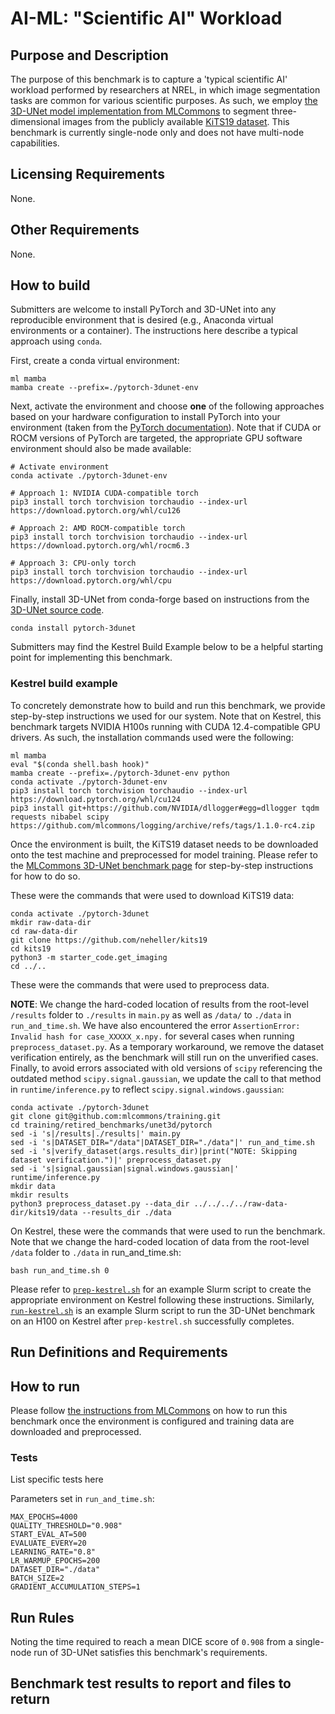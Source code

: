 # AI-ML: "Scientific AI" Workload

## Purpose and Description

The purpose of this benchmark is to capture a 'typical scientific AI' workload performed by researchers at NREL, in which image segmentation tasks are common for various scientific purposes. As such, we employ [the 3D-UNet model implementation from MLCommons](https://github.com/mlcommons/training/tree/master/retired_benchmarks/unet3d/pytorch) to segment three-dimensional images from the publicly available [KiTS19 dataset](https://github.com/neheller/kits19). This benchmark is currently single-node only and does not have multi-node capabilities.

## Licensing Requirements

None.

## Other Requirements

None.

## How to build

Submitters are welcome to install PyTorch and 3D-UNet into any reproducible environment that is desired (e.g., Anaconda virtual environments or a container). The instructions here describe a typical approach using `conda`.

First, create a conda virtual environment:

```
ml mamba
mamba create --prefix=./pytorch-3dunet-env 
```

Next, activate the environment and choose **one** of the following approaches based on your hardware configuration to install PyTorch into your environment (taken from the [PyTorch documentation](https://pytorch.org/get-started/locally/)). Note that if CUDA or ROCM versions of PyTorch are targeted, the appropriate GPU software environment should also be made available:

```
# Activate environment
conda activate ./pytorch-3dunet-env

# Approach 1: NVIDIA CUDA-compatible torch
pip3 install torch torchvision torchaudio --index-url https://download.pytorch.org/whl/cu126

# Approach 2: AMD ROCM-compatible torch
pip3 install torch torchvision torchaudio --index-url https://download.pytorch.org/whl/rocm6.3

# Approach 3: CPU-only torch
pip3 install torch torchvision torchaudio --index-url https://download.pytorch.org/whl/cpu
```

Finally, install 3D-UNet from conda-forge based on instructions from the [3D-UNet source code](https://github.com/wolny/pytorch-3dunet?tab=readme-ov-file#installation).

```
conda install pytorch-3dunet
```

Submitters may find the Kestrel Build Example below to be a helpful starting point for implementing this benchmark.

### Kestrel build example

To concretely demonstrate how to build and run this benchmark, we provide step-by-step instructions we used for our system. Note that on Kestrel, this benchmark targets NVIDIA H100s running with CUDA 12.4-compatible GPU drivers. As such, the installation commands used were the following:

<!-- ```
ml mamba
mamba create --prefix=./pytorch-3dunet-env
conda activate ./pytorch-3dunet-env
pip3 install torch torchvision torchaudio --index-url https://download.pytorch.org/whl/cu124 
pip3 install git+https://github.com/NVIDIA/dllogger#egg=dllogger nibabel scipy
mamba install pytorch-3dunet -y
``` -->

```
ml mamba
eval "$(conda shell.bash hook)"
mamba create --prefix=./pytorch-3dunet-env python
conda activate ./pytorch-3dunet-env
pip3 install torch torchvision torchaudio --index-url https://download.pytorch.org/whl/cu124
pip3 install git+https://github.com/NVIDIA/dllogger#egg=dllogger tqdm requests nibabel scipy https://github.com/mlcommons/logging/archive/refs/tags/1.1.0-rc4.zip
```

Once the environment is built, the KiTS19 dataset needs to be downloaded onto the test machine and preprocessed for model training. Please refer to the [MLCommons 3D-UNet benchmark page](https://github.com/mlcommons/training/tree/master/retired_benchmarks/unet3d/pytorch#steps-to-download-and-verify-data) for step-by-step instructions for how to do so.

These were the commands that were used to download KiTS19 data:

```
conda activate ./pytorch-3dunet
mkdir raw-data-dir
cd raw-data-dir
git clone https://github.com/neheller/kits19
cd kits19
python3 -m starter_code.get_imaging
cd ../..
```

These were the commands that were used to preprocess data. 

**NOTE**: We change the hard-coded location of results from the root-level `/results` folder to `./results` in `main.py` as well as `/data/` to `./data` in `run_and_time.sh`. We have also encountered the error `AssertionError: Invalid hash for case_XXXXX_x.npy.` for several cases when running `preprocess_dataset.py`. As a temporary workaround, we remove the dataset verification entirely, as the benchmark will still run on the unverified cases. Finally, to avoid errors associated with old versions of `scipy` referencing the outdated method `scipy.signal.gaussian`, we update the call to that method in  `runtime/inference.py` to reflect `scipy.signal.windows.gaussian`:

```
conda activate ./pytorch-3dunet
git clone git@github.com:mlcommons/training.git
cd training/retired_benchmarks/unet3d/pytorch
sed -i 's|/results|./results|' main.py
sed -i 's|DATASET_DIR="/data"|DATASET_DIR="./data"|' run_and_time.sh
sed -i 's|verify_dataset(args.results_dir)|print("NOTE: Skipping dataset verification.")|' preprocess_dataset.py
sed -i 's|signal.gaussian|signal.windows.gaussian|' runtime/inference.py
mkdir data
mkdir results
python3 preprocess_dataset.py --data_dir ../../../../raw-data-dir/kits19/data --results_dir ./data
```

On Kestrel, these were the commands that were used to run the benchmark. Note that we change the hard-coded location of data from the root-level `/data` folder to `./data` in run_and_time.sh:

```
bash run_and_time.sh 0
```

Please refer to [`prep-kestrel.sh`](./prep-kestrel.sh) for an example Slurm script to create the appropriate environment on Kestrel following these instructions. Similarly, [`run-kestrel.sh`](./run-kestrel.sh) is an example Slurm script to run the 3D-UNet benchmark on an H100 on Kestrel after `prep-kestrel.sh` successfully completes.


## Run Definitions and Requirements

## How to run

Please follow [the instructions from MLCommons](https://github.com/mlcommons/training/tree/master/retired_benchmarks/unet3d/pytorch#steps-to-run-and-time) on how to run this benchmark once the environment is configured and training data are downloaded and preprocessed.

### Tests

List specific tests here

Parameters set in `run_and_time.sh`:

```
MAX_EPOCHS=4000
QUALITY_THRESHOLD="0.908"
START_EVAL_AT=500
EVALUATE_EVERY=20
LEARNING_RATE="0.8"
LR_WARMUP_EPOCHS=200
DATASET_DIR="./data"
BATCH_SIZE=2
GRADIENT_ACCUMULATION_STEPS=1
```

## Run Rules

Noting the time required to reach a mean DICE score of `0.908` from a single-node run of 3D-UNet satisfies this benchmark's requirements.

## Benchmark test results to report and files to return


